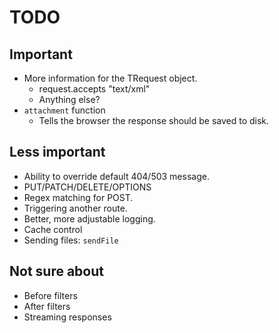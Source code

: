 # TODO

## Important

* More information for the TRequest object.
  * request.accepts "text/xml"
  * Anything else?
* ``attachment`` function
  * Tells the browser the response should be saved to disk.

## Less important

* Ability to override default 404/503 message.
* PUT/PATCH/DELETE/OPTIONS
* Regex matching for POST.
* Triggering another route.
* Better, more adjustable logging.
* Cache control
* Sending files: ``sendFile``

## Not sure about

* Before filters
* After filters
* Streaming responses

